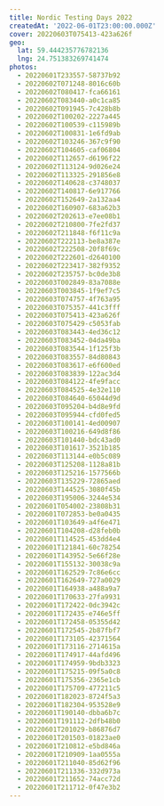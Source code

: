 ```yaml
---
title: Nordic Testing Days 2022
createdAt: '2022-06-01T23:00:00.000Z'
cover: 20220603T075413-423a626f
geo:
  lat: 59.444235776782136
  lng: 24.751383269741474
photos:
  - 20220601T233557-58737b92
  - 20220602T071248-8016c60b
  - 20220602T080417-fca66161
  - 20220602T083440-a0c1ca85
  - 20220602T091945-7c428b8b
  - 20220602T100202-2227a445
  - 20220602T100539-c115989b
  - 20220602T100831-1e6fd9ab
  - 20220602T103246-367c9f90
  - 20220602T104605-caf06804
  - 20220602T112657-d6196f22
  - 20220602T113124-9d026e24
  - 20220602T113325-291856e8
  - 20220602T140628-c3748037
  - 20220602T140817-6e917766
  - 20220602T152649-2a132aa4
  - 20220602T160907-683a62b3
  - 20220602T202613-e7ee08b1
  - 20220602T210800-7fe2fd37
  - 20220602T211848-f6f11c9a
  - 20220602T222113-be8a387e
  - 20220602T222508-20f8f69c
  - 20220602T222601-d2640100
  - 20220602T223417-382f9352
  - 20220602T235757-bc0de3b8
  - 20220603T002849-83a7088e
  - 20220603T003845-1f9ef7c5
  - 20220603T074757-4f763a95
  - 20220603T075357-441c3fff
  - 20220603T075413-423a626f
  - 20220603T075429-c5053fab
  - 20220603T083443-4ed36c12
  - 20220603T083452-04da49ba
  - 20220603T083544-1f125f3b
  - 20220603T083557-84d80843
  - 20220603T083617-e6f600ed
  - 20220603T083839-122ac3d4
  - 20220603T084122-4fe9facc
  - 20220603T084525-4e32e110
  - 20220603T084640-65044d9d
  - 20220603T095204-b4d8e9fd
  - 20220603T095944-cfd0fed5
  - 20220603T100141-4ed00907
  - 20220603T100216-649d8f86
  - 20220603T101440-bdc43ad0
  - 20220603T101617-3521b185
  - 20220603T113144-e0b5c089
  - 20220603T125208-1128a81b
  - 20220603T125216-1577566b
  - 20220603T135229-72865aed
  - 20220603T144525-3080f45b
  - 20220603T195006-3244e534
  - 20220601T054002-23808b31
  - 20220601T072853-be0a0435
  - 20220601T103649-a4f6e471
  - 20220601T104208-d28feb0b
  - 20220601T114525-453dd4e4
  - 20220601T121841-60c78254
  - 20220601T143952-5e66f28e
  - 20220601T155132-30038c9a
  - 20220601T162529-7c86e6cc
  - 20220601T162649-727a0029
  - 20220601T164938-a488a9a7
  - 20220601T170633-27fa9931
  - 20220601T172422-0dc3942c
  - 20220601T172435-e746e5ff
  - 20220601T172458-05355d42
  - 20220601T172545-2b87fbf7
  - 20220601T173105-42371564
  - 20220601T173116-2714615a
  - 20220601T174917-44afd496
  - 20220601T174959-9bdb3323
  - 20220601T175215-09f5a0c8
  - 20220601T175356-2365e1cb
  - 20220601T175709-477211c5
  - 20220601T182023-8724f5a3
  - 20220601T182304-953528e9
  - 20220601T190140-dbba6b7c
  - 20220601T191112-2dfb48b0
  - 20220601T201029-b86876d7
  - 20220601T201503-01823ae0
  - 20220601T210812-e5bd846a
  - 20220601T210909-1aa0555a
  - 20220601T211040-85d62f96
  - 20220601T211336-332d973a
  - 20220601T211652-74acc72d
  - 20220601T211712-0f47e3b2
---
```

